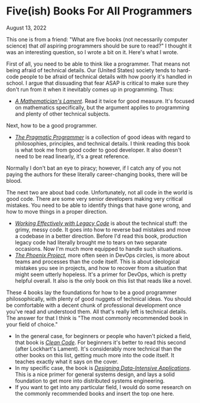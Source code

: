 # Five(ish) Books For All Programmers

August 13, 2022

This one is from a friend: "What are five books (not necessarily computer science) that _all_ aspiring programmers should be sure to read?" I thought it was an interesting question, so I wrote a bit on it. Here's what I wrote.

First of all, you need to be able to think like a programmer. That means not being afraid of technical details. Our (United States) society tends to hard-code people to be afraid of technical details with how poorly it's handled in school. I argue that dissuading that fear ASAP is critical to make sure they don't run from it when it inevitably comes up in programming. Thus:

* _[A Mathematician's Lament](https://www.maa.org/external_archive/devlin/LockhartsLament.pdf)_. Read it twice for good measure. It's focused on mathematics specifically, but the argument applies to programming and plenty of other technical subjects.

Next, how to be a good programmer.

* _[The Pragmatic Programmer](https://pragprog.com/titles/tpp20/)_ is a collection of good ideas with regard to philosophies, principles, and technical details. I think reading this book is what took me from good coder to good developer. It also doesn't need to be read linearly, it's a great reference.

Normally I don't bat an eye to piracy; however, if I catch any of you not paying the authors for these literally career-changing books, there will be blood.

The next two are about bad code. Unfortunately, not all code in the world is good code. There are some very senior developers making very critical mistakes. You need to be able to identify things that have gone wrong, and how to move things in a proper direction.

* _[Working Effectively with Legacy Code](https://www.amazon.com/Working-Effectively-Legacy-Michael-Feathers/dp/0131177052)_ is about the technical stuff: the grimy, messy code. It goes into how to reverse bad mistakes and move a codebase in a better direction. Before I'd read this book, production legacy code had literally brought me to tears on two separate occasions. Now I'm much more equipped to handle such situations.
* _[The Phoenix Project](https://itrevolution.com/the-phoenix-project/)_, more often seen in DevOps circles, is more about teams and processes than the code itself. This is about ideological mistakes you see in projects, and how to recover from a situation that might seem utterly hopeless. It's a primer for DevOps, which is pretty helpful overall. It also is the only book on this list that reads like a novel.

These 4 books lay the foundations for how to be a good programmer philosophically, with plenty of good nuggets of technical ideas. You should be comfortable with a decent chunk of professional development once you've read and understood them. All that's really left is technical details. The answer for that I think is "The most commonly recommended book in your field of choice."

* In the general case, for beginners or people who haven't picked a field, that book is _[Clean Code](https://www.amazon.com/Clean-Code-Handbook-Software-Craftsmanship/dp/0132350882)_. For beginners it's better to read this second (after Lockhart's Lament). It's considerably more technical than the other books on this list, getting much more into the code itself. It teaches exactly what it says on the cover.
* In my specific case, the book is _[Designing Data-Intensive Applications](https://dataintensive.net/)_. This is a nice primer for general systems design, and lays a solid foundation to get more into distributed systems engineering.
* If you want to get into any particular field, I would do some research on the commonly recommended books and insert the top one here.
